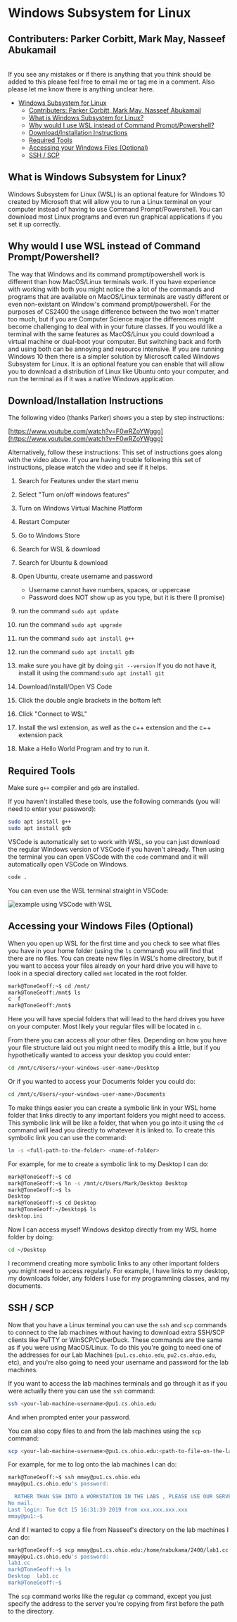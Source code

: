 # Windows Subsystem for Linux

Contributers: Parker Corbitt, Mark May, Nasseef Abukamail
---
<br>
If you see any mistakes or if there is anything that you think should be added to this please feel free to email me or tag me in a
comment. Also please let me know there is anything unclear here.


- [Windows Subsystem for Linux](#windows-subsystem-for-linux)
  - [Contributers: Parker Corbitt, Mark May, Nasseef Abukamail](#contributers-parker-corbitt-mark-may-nasseef-abukamail)
  - [What is Windows Subsystem for Linux?](#what-is-windows-subsystem-for-linux)
  - [Why would I use WSL instead of Command Prompt/Powershell?](#why-would-i-use-wsl-instead-of-command-promptpowershell)
  - [Download/Installation Instructions](#downloadinstallation-instructions)
  - [Required Tools](#required-tools)
  - [Accessing your Windows Files (Optional)](#accessing-your-windows-files-optional)
  - [SSH / SCP](#ssh--scp)
## What is Windows Subsystem for Linux?

Windows Subsystem for Linux (WSL) is an optional feature for Windows 10 created by Microsoft that will allow you to run a Linux terminal 
on your computer instead of having to use Command Prompt/Powershell. You can download most Linux programs and even run graphical applications
if you set it up correctly.

## Why would I use WSL instead of Command Prompt/Powershell?

The way that Windows and its command prompt/powershell work is different than how MacOS/Linux terminals work. If you have experience 
with working with both you might notice the a lot of the commands and programs that are available on MacOS/Linux terminals are vastly
different or even non-existant on Window's command prompt/powershell. For the purposes of CS2400 the usage difference between the two
won't matter too much, but if you are Computer Science major the differences might become challenging to deal with in your future classes.
If you would like a terminal with the same features as MacOS/Linux you could download a virtual machine or dual-boot your computer. But
switching back and forth and using both can be annoying and resource intensive. If you are running Windows 10 then there is a simpler
solution by Microsoft called Windows Subsystem for Linux. It is an optional feature you can enable that will allow you to download a 
distribution of Linux like Ubuntu onto your computer, and run the terminal as if it was a native Windows application.

## Download/Installation Instructions

The following video (thanks Parker) shows you a step by step instructions:

[https://www.youtube.com/watch?v=F0wRZoYWggg](https://www.youtube.com/watch?v=F0wRZoYWggg)

Alternatively, follow these instructions:
This set of instructions goes along with the video above. If you are having trouble following this set of instructions, please watch the video and see if it helps. 

1. Search for Features under the start menu
2. Select "Turn on/off windows features"
3. Turn on Windows Virtual Machine Platform
4. Restart Computer
5. Go to Windows Store
6. Search for WSL & download
7. Search for Ubuntu & download
8. Open Ubuntu, create username and password
	- Username cannot have numbers, spaces, or uppercase
	- Password does NOT show up as you type, but it is there (I promise)
9.  run the command `sudo apt update` 
10. run the command `sudo apt upgrade`
11. run the command `sudo apt install g++`
12. run the command `sudo apt install gdb`
13. make sure you have git by doing `git --version` If you do not have it, install it using the command:`sudo apt install git`
    
14. Download/Install/Open VS Code
15. Click the double angle brackets in the bottom left
16. Click "Connect to WSL"
17. Install the wsl extension, as well as the c++ extension and the c++ extension pack
18. Make a Hello World Program and try to run it. 

## Required Tools

Make sure `g++` compiler and `gdb` are installed. 

If you haven't installed these tools, use the following commands (you will need to enter your password):

```bash
sudo apt install g++
sudo apt install gdb
```

VSCode is automatically set to work with WSL, so you can just download the regular Windows version of VSCode if you haven't already.
Then using the terminal you can open VSCode with the `code` command and it will automatically open VSCode on Windows. 
```bash
code .
```

You can even use
the WSL terminal straight in VSCode:

![example using VSCode with WSL](WSL_VSCode.png)

## Accessing your Windows Files (Optional)

When you open up WSL for the first time and you check to see what files you have in your home folder (using the `ls` command) you will
find that there are no files. You can create new files in WSL's home directory, but if you want to access your files already on your
hard drive you will have to look in a special directory called `mnt` located in the root folder.

```bash
mark@ToneGeoff:~$ cd /mnt/
mark@ToneGeoff:/mnt$ ls
c  f
mark@ToneGeoff:/mnt$    
```

Here you will have special folders that will lead to the hard drives you have on your computer. Most likely your regular files will be
located in `c`.

From there you can access all your other files. Depending on how you have your file structure laid out you might need to modify this a
little, but if you hypothetically wanted to access your desktop you could enter:

```bash
cd /mnt/c/Users/<your-windows-user-name>/Desktop
```

Or if you wanted to access your Documents folder you could do:

```bash
cd /mnt/c/Users/<your-windows-user-name>/Documents
```

To make things easier you can create a symbolic link in your WSL home folder that links directly to any important folders you might
need to access. This symbolic link will be like a folder, that when you go into it using the `cd` command will lead you directly to
whatever it is linked to. To create this symbolic link you can use the command:

```bash
ln -s <full-path-to-the-folder> <name-of-folder>
```

For example, for me to create a symbolic link to my Desktop I can do:

```bash
mark@ToneGeoff:~$ cd
mark@ToneGeoff:~$ ln -s /mnt/c/Users/Mark/Desktop Desktop
mark@ToneGeoff:~$ ls
Desktop
mark@ToneGeoff:~$ cd Desktop
mark@ToneGeoff:~/Desktop$ ls
desktop.ini
```

Now I can access myself Windows desktop directly from my WSL home folder by doing:

```bash
cd ~/Desktop
```

I recommend creating more symbolic links to any other important folders you might need to access regularly. For example, I have links
to my desktop, my downloads folder, any folders I use for my programming classes, and my documents.

## SSH / SCP

Now that you have a Linux terminal you can use the `ssh` and `scp` commands to connect to the lab machines without having to download 
extra SSH/SCP clients like PuTTY or WinSCP/CyberDuck. These commands are the same as if you were using MacOS/Linux. To do this you're
going to need one of the addresses for our Lab Machines (`pu1.cs.ohio.edu`, `pu2.cs.ohio.edu`, etc), and you're also going to need
your username and password for the lab machines.

If you want to access the lab machines terminals and go through it as if you were actually there you can use the `ssh` command:

```bash
ssh <your-lab-machine-username>@pu1.cs.ohio.edu
```

And when prompted enter your password.

You can also copy files to and from the lab machines using the `scp` command:

```bash
scp <your-lab-machine-username>@pu1.cs.ohio.edu:<path-to-file-on-the-lab-machines> <path-on-your-machine-where-you-want-to-copy-to>
```

For example, for me to log onto the lab machines I can do:

```bash
mark@ToneGeoff:~$ ssh mmay@pu1.cs.ohio.edu
mmay@pu1.cs.ohio.edu's password:

  RATHER THAN SSH INTO A WORKSTATION IN THE LABS , PLEASE USE OUR SERVERS.
No mail.
Last login: Tue Oct 15 16:31:39 2019 from xxx.xxx.xxx.xxx
mmay@pu1:~$ 
```

And if I wanted to copy a file from Nasseef's directory on the lab machines I can do:

```bash
mark@ToneGeoff:~$ scp mmay@pu1.cs.ohio.edu:/home/nabukama/2400/lab1.cc .
mmay@pu1.cs.ohio.edu's password:
lab1.cc                                                                                                 100%  409     8.5KB/s   00:00
mark@ToneGeoff:~$ ls
Desktop  lab1.cc
mark@ToneGeoff:~$
```

The `scp` command works like the regular `cp` command, except you just specify the address to the server you're copying from first before
the path to the directory.
